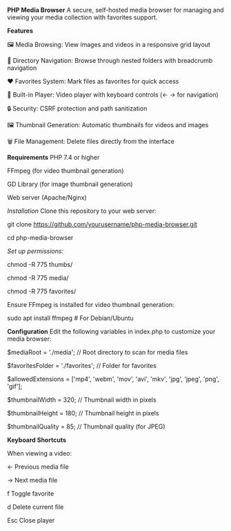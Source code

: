 **PHP Media Browser**
A secure, self-hosted media browser for managing and viewing your media collection with favorites support.


**Features**

🖼️ Media Browsing: View images and videos in a responsive grid layout

📂 Directory Navigation: Browse through nested folders with breadcrumb navigation

❤️ Favorites System: Mark files as favorites for quick access

🎥 Built-in Player: Video player with keyboard controls (← → for navigation)

🔒 Security: CSRF protection and path sanitization

🖼️ Thumbnail Generation: Automatic thumbnails for videos and images

🗑️ File Management: Delete files directly from the interface

**Requirements**
PHP 7.4 or higher

FFmpeg (for video thumbnail generation)

GD Library (for image thumbnail generation)

Web server (Apache/Nginx)

_Installation_
Clone this repository to your web server:

git clone https://github.com/yourusername/php-media-browser.git

cd php-media-browser

_Set up permissions:_

chmod -R 775 thumbs/

chmod -R 775 media/

chmod -R 775 favorites/

Ensure FFmpeg is installed for video thumbnail generation:

sudo apt install ffmpeg  # For Debian/Ubuntu

**Configuration**
Edit the following variables in index.php to customize your media browser:

$mediaRoot = './media'; // Root directory to scan for media files

$favoritesFolder = './favorites'; // Folder for favorites

$allowedExtensions = ['mp4', 'webm', 'mov', 'avi', 'mkv', 'jpg', 'jpeg', 'png', 'gif'];

$thumbnailWidth = 320; // Thumbnail width in pixels

$thumbnailHeight = 180; // Thumbnail height in pixels

$thumbnailQuality = 85; // Thumbnail quality (for JPEG)



**Keyboard Shortcuts**

When viewing a video:

← Previous media file

→ Next media file

f Toggle favorite

d Delete current file

Esc Close player
